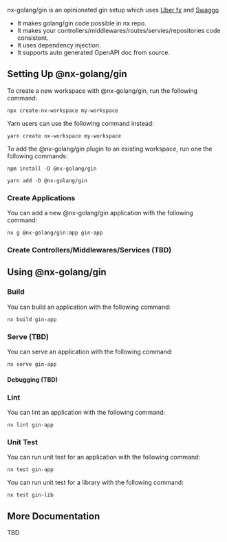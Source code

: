 nx-golang/gin is an opinionated  gin setup which uses [Uber fx](https://github.com/uber-go/fx) and [Swaggo](https://github.com/swaggo/swag)

- It makes golang/gin code possible in nx repo.
- It makes your controllers/middlewares/routes/servies/repositories code consistent.
- It uses dependency injection.
- It supports auto generated OpenAPI doc from source.

## Setting Up @nx-golang/gin

To create a new workspace with @nx-golang/gin, run the following command:

```shell
npx create-nx-workspace my-workspace
```

Yarn users can use the following command instead:

```shell
yarn create nx-workspace my-workspace
```

To add the @nx-golang/gin plugin to an existing workspace, run one the following commands:

```shell
npm install -D @nx-golang/gin
```

```shell
yarn add -D @nx-golang/gin
```

### Create Applications

You can add a new @nx-golang/gin application with the following command:

```shell
nx g @nx-golang/gin:app gin-app
```

### Create Controllers/Middlewares/Services (TBD)
<!-- 
You can add a new @nx-golang/gin library with the following command:

```shell
nx g @nx-golang/gin:lib gin-lib
```

To make the library `buildable`, use the following command:

```shell
nx g @nx-golang/gin:lib gin-lib --buildable
```

To make the library `publishable`, use the following command:

```shell
nx g @nx-golang/gin:lib gin-lib --publishable --importPath=@my-workspace/gin-lib
```

> Read more about [building and publishing libraries here](/more-concepts/buildable-and-publishable-libraries). -->

## Using @nx-golang/gin

### Build

You can build an application with the following command:

```shell
nx build gin-app
```

### Serve (TBD)

You can serve an application with the following command:

```shell
nx serve gin-app
```
<!-- 

The `serve` command runs the `build` target, and executes the application.

By default, the serve command will run in `watch` mode. This allows code to be changed, and the @nx-golang/gin application to be rebuilt automatically. -->

#### Debugging (TBD)
<!-- 
@nx-golang/gin applications also have the `inspect` flag set, so you can attach your debugger to the running instance.

Debugging is set to use a random port that is available on the system. The port can be changed by setting the port option in the `serve` target in the `project.json`. Or by running the serve command with `--port <number>`.

For additional information on how to debug Node applications, see the [Node.js debugging getting started guide](https://nodejs.org/en/docs/guides/debugging-getting-started/#inspector-clients). -->

### Lint

You can lint an application with the following command:

```shell
nx lint gin-app
```

### Unit Test

You can run unit test for an application with the following command:

```shell
nx test gin-app
```

You can run unit test for a library with the following command:

```shell
nx test gin-lib
```

## More Documentation

TBD
